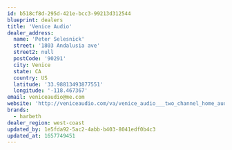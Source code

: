 ```yaml
---
id: b518cf8d-295d-421e-bcc3-99213d312544
blueprint: dealers
title: 'Venice Audio'
dealer_address:
  name: 'Peter Selesnick'
  street: '1803 Andalusia ave'
  street2: null
  postCode: '90291'
  city: Venice
  state: CA
  country: US
  latitude: '33.98813493877551'
  longitude: '-118.467367'
email: veniceaudio@me.com
website: 'http://veniceaudio.com/va/venice_audio___two_channel_home_audio_systems.html'
brands:
  - harbeth
dealer_region: west-coast
updated_by: 1e5fda92-5ac2-4abb-b403-8041edf0b4c3
updated_at: 1657749451
---
```

